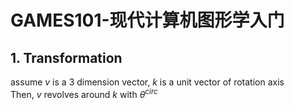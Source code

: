 # GAMES101-现代计算机图形学入门
## 1. Transformation
assume $v$ is a 3 dimension vector,  $k$ is a unit vector of rotation axis  
Then, $v$ revolves around $k$ with $\theta^{circ}$